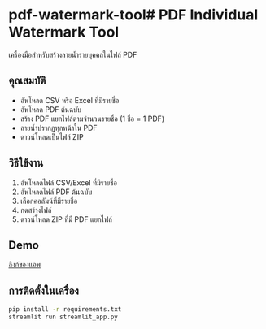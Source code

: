 # pdf-watermark-tool# PDF Individual Watermark Tool

เครื่องมือสำหรับสร้างลายน้ำรายบุคคลในไฟล์ PDF

## คุณสมบัติ
- อัพโหลด CSV หรือ Excel ที่มีรายชื่อ
- อัพโหลด PDF ต้นฉบับ
- สร้าง PDF แยกไฟล์ตามจำนวนรายชื่อ (1 ชื่อ = 1 PDF)
- ลายน้ำปรากฏทุกหน้าใน PDF
- ดาวน์โหลดเป็นไฟล์ ZIP

## วิธีใช้งาน
1. อัพโหลดไฟล์ CSV/Excel ที่มีรายชื่อ
2. อัพโหลดไฟล์ PDF ต้นฉบับ
3. เลือกคอลัมน์ที่มีรายชื่อ
4. กดสร้างไฟล์
5. ดาวน์โหลด ZIP ที่มี PDF แยกไฟล์

## Demo
[ลิงก์ของแอพ](https://your-app-url.streamlit.app)

## การติดตั้งในเครื่อง
```bash
pip install -r requirements.txt
streamlit run streamlit_app.py
